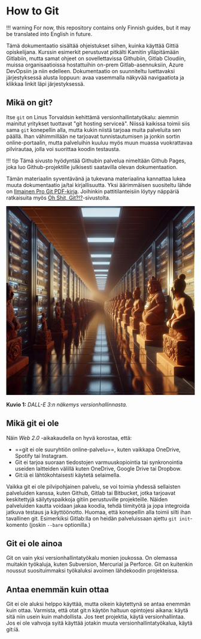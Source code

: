 # How to Git

!!! warning
    For now, this repository contains only Finnish guides, but it may be translated into English in future.

Tämä dokumentaatio sisältää ohjeistukset siihen, kuinka käyttää Gittiä opiskelijana. Kurssin esimerkit perustuvat pitkälti Kamitin ylläpitämään Gitlabiin, mutta samat ohjeet on sovellettavissa Githubiin, Gitlab Cloudiin, muissa organisaatioissa hostattuihin on-prem Gitlab-asennuksiin, Azure DevOpsiin ja niin edelleen. Dokumentaatio on suunniteltu luettavaksi järjestyksessä alusta loppuun: avaa vasemmalla näkyvää navigaatiota ja klikkaa linkit läpi järjestyksessä.

## Mikä on git?

Itse `git` on Linus Torvaldsin kehittämä versionhallintatyökalu: aiemmin mainitut yritykset tuottavat "git hosting serviceä". Niissä kaikissa toimii siis sama `git` konepellin alla, mutta kukin niistä tarjoaa muita palveluita sen päällä. Ihan vähimmillään ne tarjoavat tunnistautumisen ja jonkin sortin online-portaalin, mutta palveluihin kuuluu myös muun muassa vuokrattavaa pilvirautaa, jolla voi suorittaa koodin testausta. 

!!! tip
    Tämä sivusto hyödyntää Githubin palvelua nimeltään Github Pages, joka luo Github-projektille julkisesti saatavilla olevan dokumentaation.

Tämän materiaalin syventävänä ja tukevana materiaalina kannattaa lukea muuta dokumentaatio ja/tai kirjallisuutta. Yksi äärimmäisen suositeltu lähde on [Ilmainen Pro Git PDF-kirja](https://git-scm.com/book/en/v2). Joihinkin pattitilanteisiin löytyy näppäriä ratkaisuita myös [Oh Shit, Git?!?](https://ohshitgit.com/)-sivustolta.

![Git versionhallinta](images/dalle_git_terracotta.jpg)

**Kuvio 1:** *DALL-E 3:n näkemys versionhallinnasta.*

## Mikä git ei ole

Näin *Web 2.0* -aikakaudella on hyvä korostaa, että: 

* ==git ei ole suuryhtiön online-palvelu==, kuten vaikkapa OneDrive, Spotify tai Instagram. 
* Git ei tarjoa suoraan tiedostojen varmuuskopiointia tai synkronointia useiden laitteiden välillä kuten OneDrive, Google Drive tai Dropbow. 
* Git:iä ei lähtökohtaisesti käytetä selaimella.

Vaikka git ei ole pilvipohjainen palvelu, se voi toimia yhdessä sellaisten palveluiden kanssa, kuten Github, Gitlab tai Bitbucket, jotka tarjoavat keskitettyjä säilytyspaikkoja gitiin perustuville projekteille. Näiden palveluiden kautta voidaan jakaa koodia, tehdä tiimityötä ja jopa integroida jatkuva testaus ja käyttöönotto. Huomaa, että konepellin alla toimii silti ihan tavallinen git. Esimerkiksi Gitlab:lla on heidän palveluissaan ajettu `git init`-komento (joskin `--bare` optionilla.)

## Git ei ole ainoa

Git on vain yksi versionhallintatyökalu monien joukossa. On olemassa muitakin työkaluja, kuten Subversion, Mercurial ja Perforce. Git on kuitenkin noussut suosituimmaksi työkaluksi avoimen lähdekoodin projekteissa.

## Antaa enemmän kuin ottaa

Git ei ole aluksi helppo käyttää, mutta oikein käytettynä se antaa enemmän kuin ottaa. Varmista, että otat git:n käytön haltuun opintojesi aikana: käytä sitä niin usein kuin mahdollista. Jos teet projektia, käytä versionhallintaa. Jos ei ole vahvoja syitä käyttää jotakin muuta versionhallintatyökalua, käytä git:iä.
